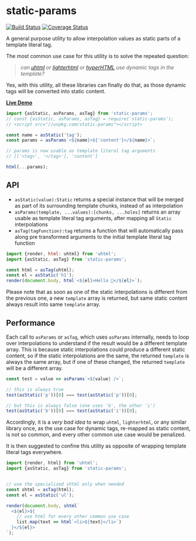 # static-params

[![Build Status](https://travis-ci.com/WebReflection/static-params.svg?branch=master)](https://travis-ci.com/WebReflection/static-params) [![Coverage Status](https://coveralls.io/repos/github/WebReflection/static-params/badge.svg?branch=master)](https://coveralls.io/github/WebReflection/static-params?branch=master)

A general purpose utility to allow interpolation values as static parts of a template literal tag.

The most common use case for this utility is to solve the repeated question:

> _can [µhtml](https://github.com/WebReflection/uhtml#readme) or [lighterhtml](https://github.com/WebReflection/lighterhtml#readme) or [hyperHTML](https://github.com/WebReflection/hyperHTML#readme) use dynamic tags in the template?_

Yes, with this utility, all these libraries can finally do that, as those dynamic tags will be converted into static content.

**[Live Demo](https://codepen.io/WebReflection/pen/MWKOQbp?editors=0010)**

```js
import {asStatic, asParams, asTag} from 'static-params';
// const {asStatic, asParams, asTag} = require('static-params');
// <script src="//unpkg.com/static-params"></script>

const name = asStatic('tag');
const params = asParams`<${name}>${'content'}</${name}>`;

// params is now usable as template literal tag arguments
// [['<tag>', '</tag>'], 'content']

html(...params);
```



## API

  * `asStatic(value):Static` returns a special instance that will be merged as part of its surrounding template chunks, instead of as interpolation
  * `asParams(template, ...values):[chunks, ...holes]` returns an array usable as template literal tag arguments, after mapping all `Static` interpolations
  * `asTag(tagFunction):tag` returns a function that will automatically pass along pre transformed arguments to the initial template literal tag function

```js
import {render, html: uhtml} from 'uhtml';
import {asStatic, asTag} from 'static-params';

const html = asTag(uhtml);
const el = asStatic('h1');
render(document.body, html`<${el}>Hello 👋</${el}>`);
```

Please note that as soon as one of the static interpolations is different from the previous one, a new `template` array is returned, but same static content always result into same `template` array.



## Performance

Each call to `asParams` or `asTag`, which uses `asParams` internally, needs to loop over interpolations to understand if the result would be a different template array. This is because static interpolations could produce a different static content, so if the static interpolations are the same, the returned `template` is always the same array, but if one of these changed, the returned `template` will be a different array.

```js
const test = value => asParams`<${value} />`;

// this is always true
test(asStatic('p'))[0] === test(asStatic('p'))[0];

// but this is always false (one uses 'b', the other 'i')
test(asStatic('b'))[0] === test(asStatic('i'))[0];
```

Accordingly, it is a *very bad idea* to wrap `uhtml`, `lighterhtml`, or any similar library once, as the use case for dynamic tags, re-mapped as static content, is not so common, and every other common use case would be penalized.

It is then suggested to confine this utility as opposite of wrapping template literal tags everywhere.

```js
import {render, html} from 'uhtml';
import {asStatic, asTag} from 'static-params';


// use the specialized shtml only when needed
const shtml = asTag(html);
const el = asStatic('ul');

render(document.body, shtml`
  <${el}>${
    // use html for every other common use case
    list.map(text => html`<li>${text}</li>`)
  }</${el}>
`);
```
